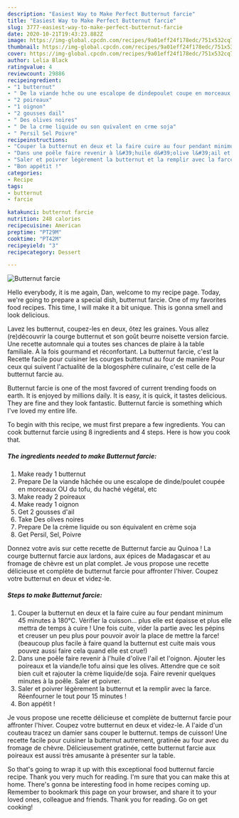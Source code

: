 ```yaml
---
description: "Easiest Way to Make Perfect Butternut farcie"
title: "Easiest Way to Make Perfect Butternut farcie"
slug: 3777-easiest-way-to-make-perfect-butternut-farcie
date: 2020-10-21T19:43:23.882Z
image: https://img-global.cpcdn.com/recipes/9a01eff24f178edc/751x532cq70/butternut-farcie-photo-principale-de-la-recette.jpg
thumbnail: https://img-global.cpcdn.com/recipes/9a01eff24f178edc/751x532cq70/butternut-farcie-photo-principale-de-la-recette.jpg
cover: https://img-global.cpcdn.com/recipes/9a01eff24f178edc/751x532cq70/butternut-farcie-photo-principale-de-la-recette.jpg
author: Lelia Black
ratingvalue: 4
reviewcount: 29886
recipeingredient:
- "1 butternut"
- " De la viande hche ou une escalope de dindepoulet coupe en morceaux OU du tofu du hach vgtal etc"
- "2 poireaux"
- "1 oignon"
- "2 gousses dail"
- " Des olives noires"
- " De la crme liquide ou son quivalent en crme soja"
- " Persil Sel Poivre"
recipeinstructions:
- "Couper la butternut en deux et la faire cuire au four pendant minimum 45 minutes à 180°C. Vérifier la cuisson... plus elle est épaisse et plus elle mettra de temps à cuire ! Une fois cuite, vider la partie avec les pépins et creuser un peu plus pour pouvoir avoir la place de mettre la farce! (beaucoup plus facile à faire quand la butternut est cuite mais vous pouvez aussi faire cela quand elle est crue!)"
- "Dans une poêle faire revenir à l&#39;huile d&#39;olive l&#39;ail et l&#39;oignon. Ajouter les poireaux et la viande/le tofu ainsi que les olives. Attendre que ce soit bien cuit et rajouter la crème liquide/de soja. Faire revenir quelques minutes à la poêle. Saler et poivrer."
- "Saler et poivrer légèrement la butternut et la remplir avec la farce. Réenfourner le tout pour 15 minutes !"
- "Bon appétit !"
categories:
- Recipe
tags:
- butternut
- farcie

katakunci: butternut farcie 
nutrition: 248 calories
recipecuisine: American
preptime: "PT29M"
cooktime: "PT42M"
recipeyield: "3"
recipecategory: Dessert

---
```



![Butternut farcie](https://img-global.cpcdn.com/recipes/9a01eff24f178edc/751x532cq70/butternut-farcie-photo-principale-de-la-recette.jpg)

Hello everybody, it is me again, Dan, welcome to my recipe page. Today, we're going to prepare a special dish, butternut farcie. One of my favorites food recipes. This time, I will make it a bit unique. This is gonna smell and look delicious.

Lavez les butternut, coupez-les en deux, ôtez les graines. Vous allez (re)découvrir la courge butternut et son goût beurre noisette version farcie. Une recette automnale qui a toutes ses chances de plaire à la table familiale. À la fois gourmand et réconfortant. La butternut farcie, c&#39;est la Recette facile pour cuisiner les courges butternut au four de manière Pour ceux qui suivent l&#39;actualité de la blogosphère culinaire, c&#39;est celle de la butternut farcie au.

Butternut farcie is one of the most favored of current trending foods on earth. It is enjoyed by millions daily. It is easy, it is quick, it tastes delicious. They are fine and they look fantastic. Butternut farcie is something which I've loved my entire life.


To begin with this recipe, we must first prepare a few ingredients. You can cook butternut farcie using 8 ingredients and 4 steps. Here is how you cook that.

<!--inarticleads1-->

##### The ingredients needed to make Butternut farcie:

1. Make ready 1 butternut
1. Prepare  De la viande hâchée ou une escalope de dinde/poulet coupée en morceaux OU du tofu, du haché végétal, etc
1. Make ready 2 poireaux
1. Make ready 1 oignon
1. Get 2 gousses d&#39;ail
1. Take  Des olives noires
1. Prepare  De la crème liquide ou son équivalent en crème soja
1. Get  Persil, Sel, Poivre


Donnez votre avis sur cette recette de Butternut farcie au Quinoa ! La courge butternut farcie aux lardons, aux épices de Madagascar et au fromage de chèvre est un plat complet. Je vous propose une recette délicieuse et complète de butternut farcie pour affronter l&#39;hiver. Coupez votre butternut en deux et videz-le. 

<!--inarticleads2-->

##### Steps to make Butternut farcie:

1. Couper la butternut en deux et la faire cuire au four pendant minimum 45 minutes à 180°C. Vérifier la cuisson... plus elle est épaisse et plus elle mettra de temps à cuire ! Une fois cuite, vider la partie avec les pépins et creuser un peu plus pour pouvoir avoir la place de mettre la farce! (beaucoup plus facile à faire quand la butternut est cuite mais vous pouvez aussi faire cela quand elle est crue!)
1. Dans une poêle faire revenir à l&#39;huile d&#39;olive l&#39;ail et l&#39;oignon. Ajouter les poireaux et la viande/le tofu ainsi que les olives. Attendre que ce soit bien cuit et rajouter la crème liquide/de soja. Faire revenir quelques minutes à la poêle. Saler et poivrer.
1. Saler et poivrer légèrement la butternut et la remplir avec la farce. Réenfourner le tout pour 15 minutes !
1. Bon appétit !


Je vous propose une recette délicieuse et complète de butternut farcie pour affronter l&#39;hiver. Coupez votre butternut en deux et videz-le. A l&#39;aide d&#39;un couteau tracez un damier sans couper le butternut. temps de cuisson! Une recette facile pour cuisiner la butternut autrement, gratinée au four avec du fromage de chèvre. Délicieusement gratinée, cette butternut farcie aux poireaux est aussi très amusante à présenter sur la table. 

So that's going to wrap it up with this exceptional food butternut farcie recipe. Thank you very much for reading. I'm sure that you can make this at home. There's gonna be interesting food in home recipes coming up. Remember to bookmark this page on your browser, and share it to your loved ones, colleague and friends. Thank you for reading. Go on get cooking!
